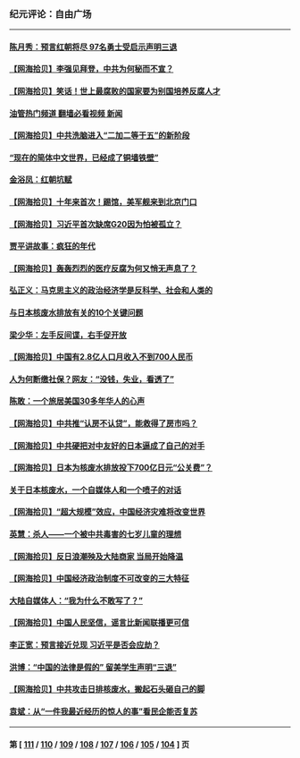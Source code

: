 ### 纪元评论：自由广场
---
#### [陈月秀：预言红朝将尽 97名勇士受启示声明三退](../../pages/nsc993/n14072273.md?09130330) 
#### [【网海拾贝】李强见拜登，中共为何秘而不宣？](../../pages/nsc993/n14071986.md?09130330) 
#### [【网海拾贝】笑话！世上最腐败的国家要为别国培养反腐人才](../../pages/nsc993/n14071358.md?09130330) 
#### [油管热门频道 翻墙必看视频 新闻](ok?09130330)
#### [【网海拾贝】中共洗脑进入“二加二等于五”的新阶段](../../pages/nsc993/n14070879.md?09130330) 
#### [“现在的简体中文世界，已经成了铜墙铁壁”](../../pages/nsc993/n14070133.md?09130330) 
#### [金浴凤：红朝坑赋](../../pages/nsc993/n14070310.md?09130330) 
#### [【网海拾贝】十年来首次！踢馆，美军舰来到北京门口](../../pages/nsc993/n14069484.md?09130330) 
#### [【网海拾贝】习近平首次缺席G20因为怕被孤立？](../../pages/nsc993/n14068712.md?09130330) 
#### [贾平讲故事：疯狂的年代](../../pages/nsc993/n14068340.md?09130330) 
#### [【网海拾贝】轰轰烈烈的医疗反腐为何又悄无声息了？](../../pages/nsc993/n14067969.md?09130330) 
#### [弘正义：马克思主义的政治经济学是反科学、社会和人类的](../../pages/nsc993/n14067868.md?09130330) 
#### [与日本核废水排放有关的10个关键问题](../../pages/nsc993/n14067276.md?09130330) 
#### [梁少华：左手反间谍，右手促开放](../../pages/nsc993/n14067237.md?09130330) 
#### [【网海拾贝】中国有2.8亿人口月收入不到700人民币](../../pages/nsc993/n14066723.md?09130330) 
#### [人为何断缴社保？网友：“没钱，失业，看透了”](../../pages/nsc993/n14066717.md?09130330) 
#### [陈敢：一个旅居美国30多年华人的心声](../../pages/nsc993/n14066659.md?09130330) 
#### [【网海拾贝】中共推“认房不认贷”，能救得了房市吗？](../../pages/nsc993/n14066238.md?09130330) 
#### [【网海拾贝】中共硬把对中友好的日本逼成了自己的对手](../../pages/nsc993/n14065888.md?09130330) 
#### [【网海拾贝】日本为核废水排放投下700亿日元“公关费”？](../../pages/nsc993/n14065145.md?09130330) 
#### [关于日本核废水，一个自媒体人和一个喷子的对话](../../pages/nsc993/n14065097.md?09130330) 
#### [【网海拾贝】“超大规模”效应，中国经济灾难将改变世界](../../pages/nsc993/n14064501.md?09130330) 
#### [英慧：杀人——一个被中共毒害的七岁儿童的理想](../../pages/nsc993/n14064305.md?09130330) 
#### [【网海拾贝】反日浪潮殃及大陆商家 当局开始降温](../../pages/nsc993/n14063798.md?09130330) 
#### [【网海拾贝】中国经济政治制度不可改变的三大特征](../../pages/nsc993/n14063134.md?09130330) 
#### [大陆自媒体人：“我为什么不敢写了？”](../../pages/nsc993/n14063157.md?09130330) 
#### [【网海拾贝】中国人民坚信，谣言比新闻联播更可信](../../pages/nsc993/n14062543.md?09130330) 
#### [李正宽：预言接近兑现 习近平是否会应劫？](../../pages/nsc993/n14061898.md?09130330) 
#### [洪博：“中国的法律是假的” 留美学生声明“三退”](../../pages/nsc993/n14062281.md?09130330) 
#### [【网海拾贝】中共攻击日排核废水，搬起石头砸自己的脚](../../pages/nsc993/n14061890.md?09130330) 
#### [袁斌：从“一件我最近经历的惊人的事”看民企能否复苏](../../pages/nsc993/n14061863.md?09130330) 

---
#### 第 [ [111](./111.md?09130330) / [110](./110.md?09130330) / [109](./109.md?09130330) / [108](./108.md?09130330) / [107](./107.md?09130330) / [106](./106.md?09130330) / [105](./105.md?09130330) / [104](./104.md?09130330) ] 页
